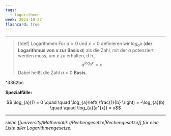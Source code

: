 ```yaml
---
tags:
  - logarithmen
week: 2023-10-27
flashcard: true
---
```

***

> [!def] Logarithmen
> Für $a > 0$ und $x > 0$ definieren wir $log_{a}x$ (**der Logarithmus von $x$ zur Basis $a$**) als die Zahl, mit der $a$ potenziert werden muss, um $x$ zu erhalten, d.h.,
> $$
> a^{log_{a}x} = x
> $$
> Dabei heißt die Zahl $a > 0$ **Basis**.

^3362bc

**Spezialfälle:**

$$
\log_{a}(1) = 0 \quad \quad  \log_{a}\left( \frac{1}{b} \right) = -\log_{a}(b) \quad \quad \log_{a}(a^{x}) = x$$

***
*siehe [[university/Mathematik I/Rechengesetze|Rechengesetze]] für eine Liste aller Logarithmengesetze.*
